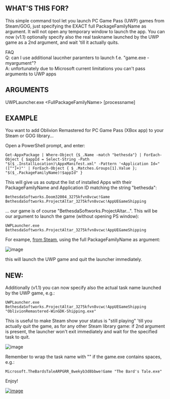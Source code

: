 ## WHAT'S THIS FOR?

This simple command tool let you launch PC Game Pass (UWP) games from Steam/GOG, just specifying the EXACT full PackageFamilyName as argument. It will not open any temporary window to launch the app. You can now (v1.1) optionally specify also the real taskname launched by the UWP game as a 2nd argument, and wait 'till it actually quits. 




FAQ\
Q: can I use additional laucnher paramters to launch f.e. "game.exe -myargument"?\
A: unfortunately due to Microsoft current limitations you can't pass arguments to UWP apps

## ARGUMENTS
UWPLauncher.exe \<FullPackageFamilyName\> [processname]

## EXAMPLE

You want to add Oblivion Remastered for PC Game Pass (XBox app) to your Steam or GOG library...

Open a PowerShell prompt, and enter:

    Get-AppxPackage | Where-Object {$_.Name -match "bethesda"} | ForEach-Object { $appId = Select-String -Path "$($_.InstallLocation)\AppxManifest.xml" -Pattern '<Application Id="([^"]+)"' | ForEach-Object { $_.Matches.Groups[1].Value }; "$($_.PackageFamilyName)!$appId" }

This will give us as output the list of installed Apps with their PackageFamilyName and Application ID matching the string "bethesda":

    BethesdaSoftworks.Doom32004_3275kfvn8vcwc!Game
    BethesdaSoftworks.ProjectAltar_3275kfvn8vcwc!AppUEGameShipping

... our game is of course "BethesdaSoftworks.ProjectAltar...".
This will be our argument to launch the game (without opening PS window):

    UWPLauncher.exe BethesdaSoftworks.ProjectAltar_3275kfvn8vcwc!AppUEGameShipping
For exampe, [from Steam](https://help.steampowered.com/en/faqs/view/7D01-D2DD-D75E-2955), using the full PackageFamilyName as argument:

![image](https://github.com/user-attachments/assets/25e1b898-2bf3-4e0e-9bee-b483cf3398a8)

this will launch the UWP game and quit the launcher immediately.

## NEW: 
Additionally (v1.1) you can now specify also the actual task name launched by the UWP game, e.g.:

    UWPLauncher.exe BethesdaSoftworks.ProjectAltar_3275kfvn8vcwc!AppUEGameShipping "OblivionRemastered-WinGDK-Shipping.exe"

This is useful to make Steam show your status is "still playing" 'till you actually quit the game, as for any other Steam library game: if 2nd argument is present, the launcher won't exit immediately and wait for the specified task to quit.

![image](https://github.com/user-attachments/assets/ca88773a-4cea-4f4b-bce2-dbef6ebe446b)

Remember to wrap the task name with "" if the game.exe contains spaces, e.g.:

    Microsoft.TheBardsTaleARPGRR_8wekyb3d8bbwe!Game "The Bard's Tale.exe"

Enjoy!

 


[![image](https://github.com/user-attachments/assets/405b06a2-b225-4644-bd5c-2791a321f6e3)](https://paypal.me/lucalongone)


 


